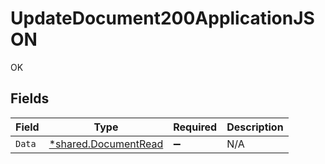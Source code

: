 # UpdateDocument200ApplicationJSON

OK


## Fields

| Field                                                       | Type                                                        | Required                                                    | Description                                                 |
| ----------------------------------------------------------- | ----------------------------------------------------------- | ----------------------------------------------------------- | ----------------------------------------------------------- |
| `Data`                                                      | [*shared.DocumentRead](../../models/shared/documentread.md) | :heavy_minus_sign:                                          | N/A                                                         |